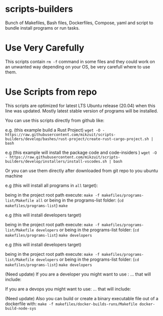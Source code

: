 # scripts-builders
Bunch of Makefiles, Bash files, Dockerfiles, Compose, yaml and script to bundle install programs or run tasks.

# Use Very Carefully
This scripts contain `rm -f` command in some files and they could work on an unwanted way depending on your OS, be very carefull where to use them.

# Use Scripts from repo
This scripts are optimized for latest LTS Ubuntu release (20.04) when this line was updated. Mostly latest stable version of programs will be installed.

You can use this scripts directly from github like:

e.g. (this example build a Rust Project)
`wget -O - https://raw.githubusercontent.com/mikzuit/scripts-builders/develop/bashes/rust-project/create-rust-cargo-project.sh | bash` 

e.g (this example will install the package code and code-insiders )
`wget -O - https://raw.githubusercontent.com/mikzuit/scripts-builders/develop/installers/install-vscodes.sh | bash`

Or you can use them directly after downloaded from git repo to you ubuntu machine

e.g (this will install all programs in `all` target):

being in the project root path execute: 
`make -f makefiles/programs-list/Makefile all`
or being in the programs-list folder: (`cd makefiles/programs-list`)
`make`

e.g (this will install developers target)

being in the project root path execute: 
`make -f makefiles/programs-list/Makefile developers`
or being in the programs-list folder: (`cd makefiles/programs-list`)
`make developers`

e.g (this will install developers target)

being in the project root path execute: 
`make -f makefiles/programs-list/Makefile developers`
or being in the programs-list folder: (`cd makefiles/programs-list`)
`make developers`

(Need update) 
  If you are a developer you might want to use :
  ...
  that will include:

  If you are a devops you might want to use:
  ...
  that will include:

(Need update) Also you can build or create a binary executable file out of a dockerfile with:
`make -f makefiles/docker-builds-runs/Makefile docker-build-node-sys`